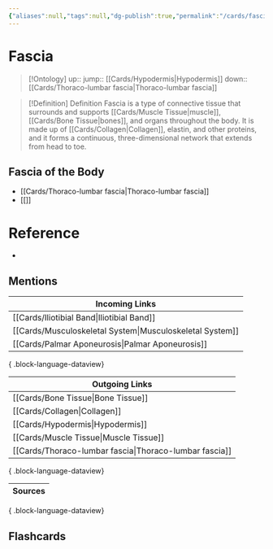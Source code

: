 ```yaml
---
{"aliases":null,"tags":null,"dg-publish":true,"permalink":"/cards/fascia/","dgPassFrontmatter":true}
---
```


# Fascia

> [!Ontology]
> up:: 
> jump:: [[Cards/Hypodermis\|Hypodermis]]
> down:: [[Cards/Thoraco-lumbar fascia\|Thoraco-lumbar fascia]]

> [!Definition] Definition
> Fascia is a type of connective tissue that surrounds and supports [[Cards/Muscle Tissue\|muscle]], [[Cards/Bone Tissue\|bones]], and organs throughout the body. It is made up of [[Cards/Collagen\|Collagen]], elastin, and other proteins, and it forms a continuous, three-dimensional network that extends from head to toe.

## Fascia of the Body

- [[Cards/Thoraco-lumbar fascia\|Thoraco-lumbar fascia]]
- [[]]

# Reference

- 

## Mentions

| Incoming Links                                              |
| ----------------------------------------------------------- |
| [[Cards/Iliotibial Band\|Iliotibial Band]]               |
| [[Cards/Musculoskeletal System\|Musculoskeletal System]] |
| [[Cards/Palmar Aponeurosis\|Palmar Aponeurosis]]         |

{ .block-language-dataview}

| Outgoing Links                                            |
| --------------------------------------------------------- |
| [[Cards/Bone Tissue\|Bone Tissue]]                     |
| [[Cards/Collagen\|Collagen]]                           |
| [[Cards/Hypodermis\|Hypodermis]]                       |
| [[Cards/Muscle Tissue\|Muscle Tissue]]                 |
| [[Cards/Thoraco-lumbar fascia\|Thoraco-lumbar fascia]] |

{ .block-language-dataview}

| Sources |
| ------- |

{ .block-language-dataview}

## Flashcards